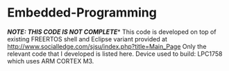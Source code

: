
# Embedded-Programming
*******NOTE: THIS CODE IS NOT COMPLETE********
This code is developed on top of existing FREERTOS shell and Eclipse variant provided at http://www.socialledge.com/sjsu/index.php?title=Main_Page
Only the relevant code that I developed is listed here.
Device used to build: LPC1758 which uses ARM CORTEX M3.


